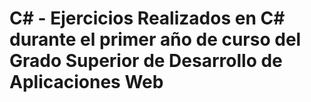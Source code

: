 # C# - Ejercicios Realizados en C# durante el primer año de curso del Grado Superior de Desarrollo de Aplicaciones Web
